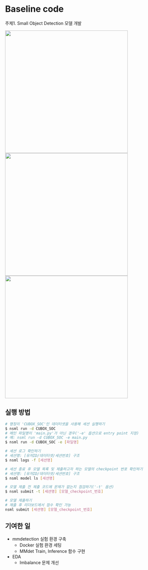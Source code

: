 # Baseline code
주제1. Small Object Detection 모델 개발

<img src=https://user-images.githubusercontent.com/60084351/145232746-43cfc489-1980-469a-a8da-a44ff9d9e6af.png width='400'>

<img src=https://user-images.githubusercontent.com/60084351/145232835-6407fb91-329b-4e47-876b-ed89c99c015e.png width='400'>

<img src=https://user-images.githubusercontent.com/60084351/145232567-360cdb0c-2168-43c7-8726-31a613019df0.png width='400'>

## 실행 방법
```bash
# 명칭이 'CUBOX_SOC'인 데이터셋을 사용해 세션 실행하기
$ nsml run -d CUBOX_SOC
# 메인 파일명이 'main.py'가 아닌 경우('-e' 옵션으로 entry point 지정)
# 예: nsml run -d CUBOX_SOC -e main.py
$ nsml run -d CUBOX_SOC -e [파일명]

# 세션 로그 확인하기
# 세션명: [유저ID/데이터셋/세션번호] 구조
$ nsml logs -f [세션명]

# 세션 종료 후 모델 목록 및 제출하고자 하는 모델의 checkpoint 번호 확인하기
# 세션명: [유저ID/데이터셋/세션번호] 구조
$ nsml model ls [세션명]

# 모델 제출 전 제출 코드에 문제가 없는지 점검하기('-t' 옵션)
$ nsml submit -t [세션명] [모델_checkpoint_번호]

# 모델 제출하기
# 제출 후 리더보드에서 점수 확인 가능
nsml submit [세션명] [모델_checkpoint_번호]
```
## 기여한 일
- mmdetection 실험 환경 구축
  - Docker 실험 환경 세팅
  - MMdet Train, Inference 함수 구현
- EDA
  - Imbalance 문제 개선
